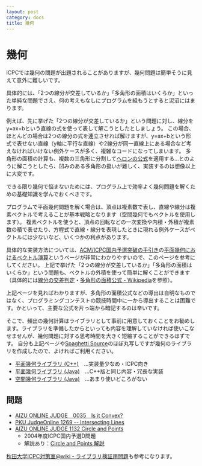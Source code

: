 ```yaml
---
layout: post
category: docs
title: 幾何
---
```



幾何
=====

ICPCでは幾何の問題が出題されることがありますが、幾何問題は簡単そうに見えて意外に難しいです。

具体的には、「2つの線分が交差しているか」「多角形の面積はいくらか」といった単純な問題でさえ、何の考えもなしにプログラムを組もうとすると泥沼にはまります。

例えば、先に挙げた「2つの線分が交差しているか」という問題に対し、線分をy=ax+bという直線の式を使って表して解こうとしたとしましょう。
この場合、ほとんどの場合は2つの線分の式を連立させれば解けますが、y=ax+bという形式で表せない直線（y軸に平行な直線）や2線分が同一直線上にある場合など考えなければいけない例外ケースが多く、複雑なコードになってしまいます。
多角形の面積の計算も、複数の三角形に分割して[ヘロンの公式](http://ja.wikipedia.org/wiki/ヘロンの公式)を適用する…とのように解こうとしたら、凹みのある多角形の扱いが難しく、実装するのは想像以上に大変です。

できる限り幾何で悩まないためには、プログラム上で効率よく幾何問題を解くための基礎知識を学んでおくべきです。

プログラムで平面幾何問題を解く場合は、頂点は複素数で表し、直線や線分は複素ベクトルで考えることが基本戦略となります（空間幾何でもベクトルを使用します）。
複素ベクトルを使うと、頂点の回転などの一次変換や内積・外積が複素数の積で表せたり、方程式で直線・線分を表現したときに現れる例外ケースがベクトルには少ないなど、いくつかの利点があります。

具体的な実装方法については、[ACM/ICPC国内予選突破の手引き](http://www.deqnotes.net/acmicpc/)の[平面幾何におけるベクトル演算](http://www.deqnotes.net/acmicpc/2d_geometry/)というページが非常にわかりやすいので、このページを参考にしてください。
上記で挙げた「2つの線分が交差しているか」「多角形の面積はいくらか」という問題も、ベクトルの外積を使って簡単に解くことができます
（具体的には[線分の交差判定](http://www.deqnotes.net/acmicpc/2d_geometry/lines#check_if_line_segments_are_intersected)・[多角形の面積公式 - Wikipedia](http://ja.wikipedia.org/wiki/%E5%A4%9A%E8%A7%92%E5%BD%A2#.E9.9D.A2.E7.A9.8D.E5.85.AC.E5.BC.8F)を参照）。

上記ページを見ればわかりますが、多角形の面積公式などの導出は自明なものではなく、プログラミングコンテストの競技時間中に一から導出することは困難です。かといって、主要な公式を片っ端から暗記するのは辛いです。

そこで、頻出の幾何計算はライブラリとして事前に用意しておくことをお勧めします。ライブラリを準備したからといっても内容を理解していなければ使いこなせませんが、幾何問題に対する思考時間を大きく短縮することができるはずです。
自分も上記ページや[Spaghetti Source](http://www.prefield.com/algorithm/index.html)のほぼ丸写しですが幾何のライブラリを作成したので、よければご利用ください。

- [平面幾何ライブラリ (C++)]({{site.baseurl}}cpp/geometry/geometries2d.cpp)　…実装量少なめ・ICPC向き
- [平面幾何ライブラリ (Java)](https://github.com/dai1741/MyCompetitiveProgrammingMemo/blob/master/src/main/java/jp/dai1741/competitive/Geometries2D.java)　…C++版と同じ内容・冗長な実装
- [空間幾何ライブラリ (Java)](https://github.com/dai1741/MyCompetitiveProgrammingMemo/blob/master/src/main/java/jp/dai1741/competitive/Geometries3D.java)　…あまり使いどころがない


問題
-----

- [AIZU ONLINE JUDGE　0035　Is it Convex?](http://judge.u-aizu.ac.jp/onlinejudge/description.jsp?id=0035)
- [PKU JudgeOnline 1269 -- Intersecting Lines](http://poj.org/problem?id=1269)
- [AIZU ONLINE JUDGE 1132 Circle and Points](http://judge.u-aizu.ac.jp/onlinejudge/description.jsp?id=1132&lang=jp)
  - 2004年度ICPC国内予選D問題
  - 解説あり：[Circle and Points 解説](http://www.deqnotes.net/acmicpc/1981/)

[秋田大学ICPC対策室@wiki - ライブラリ検証用問題](http://www23.atwiki.jp/akitaicpc/pages/219.html#id_01100648)も参考になります。

